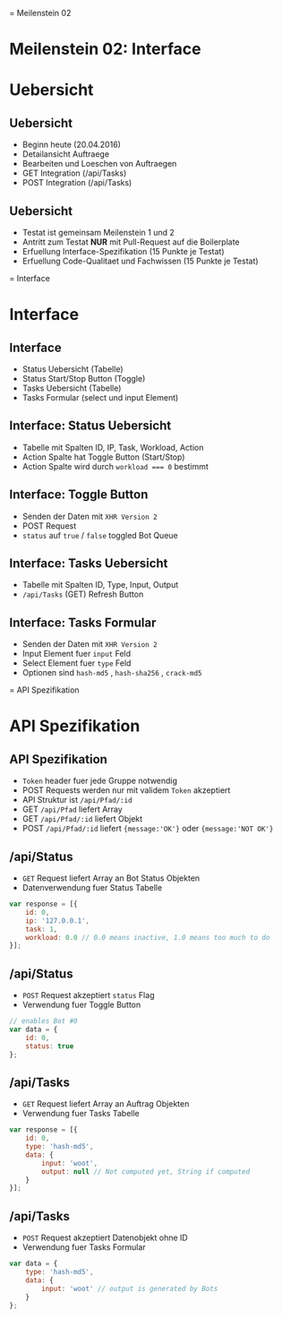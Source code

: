 
= Meilenstein 02

# Meilenstein 02: Interface

# Uebersicht

## Uebersicht

- Beginn heute (20.04.2016)
- Detailansicht Auftraege
- Bearbeiten und Loeschen von Auftraegen
- GET Integration (/api/Tasks)
- POST Integration (/api/Tasks)

## Uebersicht

- Testat ist gemeinsam Meilenstein 1 und 2
- Antritt zum Testat **NUR** mit Pull-Request auf die Boilerplate
- Erfuellung Interface-Spezifikation (15 Punkte je Testat)
- Erfuellung Code-Qualitaet und Fachwissen (15 Punkte je Testat)



= Interface

# Interface

## Interface

- Status Uebersicht (Tabelle)
- Status Start/Stop Button (Toggle)
- Tasks Uebersicht (Tabelle)
- Tasks Formular (select und input Element)

## Interface: Status Uebersicht

- Tabelle mit Spalten ID, IP, Task, Workload, Action
- Action Spalte hat Toggle Button (Start/Stop)
- Action Spalte wird durch `workload === 0` bestimmt

## Interface: Toggle Button

- Senden der Daten mit `XHR Version 2`
- POST Request
- `status` auf `true` / `false` toggled Bot Queue

## Interface: Tasks Uebersicht

- Tabelle mit Spalten ID, Type, Input, Output
- `/api/Tasks` (GET) Refresh Button

## Interface: Tasks Formular

- Senden der Daten mit `XHR Version 2`
- Input Element fuer `input` Feld
- Select Element fuer `type` Feld
- Optionen sind `hash-md5` , `hash-sha256` , `crack-md5`



= API Spezifikation

# API Spezifikation

## API Spezifikation

- `Token` header fuer jede Gruppe notwendig
- POST Requests werden nur mit validem `Token` akzeptiert
- API Struktur ist `/api/Pfad/:id`
- GET `/api/Pfad` liefert Array
- GET `/api/Pfad/:id` liefert Objekt
- POST `/api/Pfad/:id` liefert `{message:'OK'}` oder `{message:'NOT OK'}`

## /api/Status

- `GET` Request liefert Array an Bot Status Objekten
- Datenverwendung fuer Status Tabelle

```javascript
var response = [{
	id: 0,
	ip: '127.0.0.1',
	task: 1,
	workload: 0.0 // 0.0 means inactive, 1.0 means too much to do
}];
```

## /api/Status

- `POST` Request akzeptiert `status` Flag
- Verwendung fuer Toggle Button

```javascript
// enables Bot #0
var data = {
	id: 0,
	status: true
};
```


## /api/Tasks

- `GET` Request liefert Array an Auftrag Objekten
- Verwendung fuer Tasks Tabelle

```javascript
var response = [{
	id: 0,
	type: 'hash-md5',
	data: {
		input: 'woot',
		output: null // Not computed yet, String if computed
	}
}];
```

## /api/Tasks

- `POST` Request akzeptiert Datenobjekt ohne ID
- Verwendung fuer Tasks Formular


```javascript
var data = {
	type: 'hash-md5',
	data: {
		input: 'woot' // output is generated by Bots
	}
};
```

